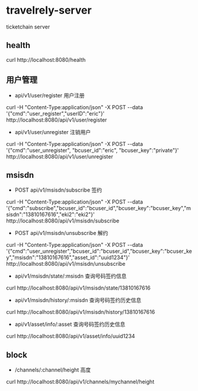 # travelrely-server

ticketchain server

## health

curl http://localhost:8080/health

## 用户管理

- api/v1/user/register 用户注册

curl -H "Content-Type:application/json" -X POST --data '{"cmd":"user_register","userID":"eric"}' http://localhost:8080/api/v1/user/register

- api/v1/user/unregister  注销用户

curl -H "Content-Type:application/json" -X POST --data '{"cmd":"user_unregister",
 "bcuser_id":"eric",
 "bcuser_key":"private"}' http://localhost:8080/api/v1/user/unregister

## msisdn

- POST api/v1/msisdn/subscribe 签约

curl -H "Content-Type:application/json" -X POST --data '{"cmd":"subscribe","bcuser_id":"bcuser_id","bcuser_key":"bcuser_key","msisdn":"13810167616","eki2":"eki2"}' http://localhost:8080/api/v1/msisdn/subscribe

- POST api/v1/msisdn/unsubscribe 解约

curl -H "Content-Type:application/json" -X POST --data '{"cmd":"user_unregister","bcuser_id":"bcuser_id","bcuser_key":"bcuser_key","msisdn":"13810167616","asset_id":"uuid1234"}' http://localhost:8080/api/v1/msisdn/unsubscribe

- api/v1/msisdn/state/:msisdn 查询号码签约信息

curl http://localhost:8080/api/v1/msisdn/state/13810167616

- api/v1/msisdn/history/:msisdn 查询号码签约历史信息

curl http://localhost:8080/api/v1/msisdn/history/13810167616

- api/v1/asset/info/:asset 查询号码签约历史信息

curl http://localhost:8080/api/v1/asset/info/uuid1234

## block

- /channels/:channel/height 高度

curl http://localhost:8080/api/v1/channels/mychannel/height